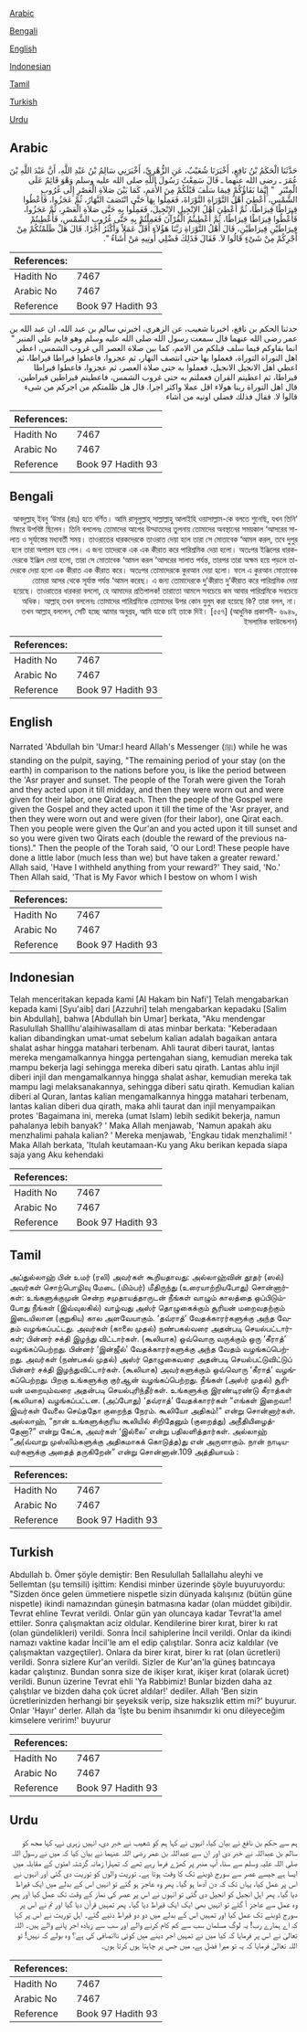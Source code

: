 [Arabic](#arabic)

[Bengali](#bengali)

[English](#english)

[Indonesian](#indonesian)

[Tamil](#tamil)

[Turkish](#turkish)

[Urdu](#urdu)

## Arabic


<div dir="rtl" lang="ar" style={{fontSize:'larger',backgroundColor:'#f8f9fa',padding:20}}>
حَدَّثَنَا الْحَكَمُ بْنُ نَافِعٍ، أَخْبَرَنَا شُعَيْبٌ، عَنِ الزُّهْرِيِّ، أَخْبَرَنِي سَالِمُ بْنُ عَبْدِ اللَّهِ، أَنَّ عَبْدَ اللَّهِ بْنَ عُمَرَ ـ رضى الله عنهما ـ قَالَ سَمِعْتُ رَسُولَ اللَّهِ صلى الله عليه وسلم وَهْوَ قَائِمٌ عَلَى الْمِنْبَرِ ‏ "‏ إِنَّمَا بَقَاؤُكُمْ فِيمَا سَلَفَ قَبْلَكُمْ مِنَ الأُمَمِ، كَمَا بَيْنَ صَلاَةِ الْعَصْرِ إِلَى غُرُوبِ الشَّمْسِ، أُعْطِيَ أَهْلُ التَّوْرَاةِ التَّوْرَاةَ، فَعَمِلُوا بِهَا حَتَّى انْتَصَفَ النَّهَارُ، ثُمَّ عَجَزُوا، فَأُعْطُوا قِيرَاطًا قِيرَاطًا، ثُمَّ أُعْطِيَ أَهْلُ الإِنْجِيلِ الإِنْجِيلَ، فَعَمِلُوا بِهِ حَتَّى صَلاَةِ الْعَصْرِ، ثُمَّ عَجَزُوا، فَأُعْطُوا قِيرَاطًا قِيرَاطًا، ثُمَّ أُعْطِيتُمُ الْقُرْآنَ فَعَمِلْتُمْ بِهِ حَتَّى غُرُوبِ الشَّمْسِ، فَأُعْطِيتُمْ قِيرَاطَيْنِ قِيرَاطَيْنِ، قَالَ أَهْلُ التَّوْرَاةِ رَبَّنَا هَؤُلاَءِ أَقَلُّ عَمَلاً وَأَكْثَرُ أَجْرًا‏.‏ قَالَ هَلْ ظَلَمْتُكُمْ مِنْ أَجْرِكُمْ مِنْ شَىْءٍ قَالُوا لاَ‏.‏ فَقَالَ فَذَلِكَ فَضْلِي أُوتِيهِ مَنْ أَشَاءُ ‏"‏‏.‏
</div>
<div style={{backgroundColor:'#f8f9fa',padding:20, marginBottom: 10}}><table> <thead> <tr> <th>References:</th> <th></th> </tr> </thead> <tbody><tr><td>Hadith No</td><td>7467</td></tr><tr><td>Arabic No</td><td>7467</td></tr><tr><td>Reference</td><td>Book 97 Hadith 93</td></tr></tbody></table></div>


<div dir="rtl" lang="ar" style={{fontSize:'larger',backgroundColor:'#f8f9fa',padding:20}}>
حدثنا الحكم بن نافع، اخبرنا شعيب، عن الزهري، اخبرني سالم بن عبد الله، ان عبد الله بن عمر رضى الله عنهما قال سمعت رسول الله صلى الله عليه وسلم وهو قايم على المنبر " انما بقاوكم فيما سلف قبلكم من الامم، كما بين صلاة العصر الى غروب الشمس، اعطي اهل التوراة التوراة، فعملوا بها حتى انتصف النهار، ثم عجزوا، فاعطوا قيراطا قيراطا، ثم اعطي اهل الانجيل الانجيل، فعملوا به حتى صلاة العصر، ثم عجزوا، فاعطوا قيراطا قيراطا، ثم اعطيتم القران فعملتم به حتى غروب الشمس، فاعطيتم قيراطين قيراطين، قال اهل التوراة ربنا هولاء اقل عملا واكثر اجرا. قال هل ظلمتكم من اجركم من شىء قالوا لا. فقال فذلك فضلي اوتيه من اشاء
</div>
<div style={{backgroundColor:'#f8f9fa',padding:20, marginBottom: 10}}><table> <thead> <tr> <th>References:</th> <th></th> </tr> </thead> <tbody><tr><td>Hadith No</td><td>7467</td></tr><tr><td>Arabic No</td><td>7467</td></tr><tr><td>Reference</td><td>Book 97 Hadith 93</td></tr></tbody></table></div>

## Bengali


<div dir="rtl" lang="bn" style={{fontSize:'larger',backgroundColor:'#f8f9fa',padding:20}}>
‘আবদুল্লাহ্ ইবনু ‘উমার (রাঃ) হতে বর্ণিত। আমি রাসূলুল্লাহ্ সাল্লাল্লাহু আলাইহি ওয়াসাল্লাম-কে বলতে শুনেছি, যখন তিনি মিম্বরে উপবিষ্ট ছিলেন। তিনি বললেনঃ তোমাদের আগের উম্মাতদের তুলনায় তোমাদের অবস্থানের সময়কাল ‘আসরের সালাত ও সূর্যাস্তের মধ্যবর্তী সময়। তাওরাতের ধারকদেরকে তাওরাত দেয়া হলে তারা সে মোতাবেক ‘আমল করল, তবে দুপুর হলে তারা অপারগ হয়ে গেল। এ জন্য তাদেরকে এক এক কীরাত করে পারিশ্রমিক দেয়া হলো। অতঃপর ইঞ্জিলের ধারকদেরকে ইঞ্জিল দেয়া হলো, তারা সে মোতাবেক ‘আমল করল ‘আসরের সালাত পর্যন্ত, তারপর তারা অক্ষম হয়ে পড়লে তাদেরকে দেয়া হলো এক কীরাত এক কীরাত করে। অতঃপর তোমাদেরকে কুরআন দেয়া হলো। ফলে এ কুরআন মোতাবেক তোমরা আসর থেকে সূর্যাস্ত পর্যন্ত ‘আমল করেছ। এ জন্য তোমাদেরকে দু’কীরাত দু’কীরাত করে পারিশ্রমিক দেয়া হয়েছে। তাওরাতের ধারকরা বললো, হে আমাদের প্রতিপালক! তারাতো আমলে সবচেয়ে কম আবার পারিশ্রমিকে সবচেয়ে অধিক। আল্লাহ্ তখন বললেনঃ তোমাদের পারিশ্রমিকে তোমাদের উপর কোন যুলুম করা হয়েছে কি? তারা বলল, না। তখন আল্লাহ্ বললেন, সেটি হচ্ছে আমার অনুগ্রহ, আমি যাকে চাই তাকে দিই। [৫৫৭] (আধুনিক প্রকাশনী- ৬৯৪৯, ইসলামিক ফাউন্ডেশন)
</div>
<div style={{backgroundColor:'#f8f9fa',padding:20, marginBottom: 10}}><table> <thead> <tr> <th>References:</th> <th></th> </tr> </thead> <tbody><tr><td>Hadith No</td><td>7467</td></tr><tr><td>Arabic No</td><td>7467</td></tr><tr><td>Reference</td><td>Book 97 Hadith 93</td></tr></tbody></table></div>

## English


<div dir="ltr" lang="en" style={{fontSize:'larger',backgroundColor:'#f8f9fa',padding:20}}>
Narrated 'Abdullah bin 'Umar:I heard Allah's Messenger (ﷺ) while he was standing on the pulpit, saying, "The remaining period of your stay (on the earth) in comparison to the nations before you, is like the period between the 'Asr prayer and sunset. The people of the Torah were given the Torah and they acted upon it till midday, and then they were worn out and were given for their labor, one Qirat each. Then the people of the Gospel were given the Gospel and they acted upon it till the time of the 'Asr prayer, and then they were worn out and were given (for their labor), one Qirat each. Then you people were given the Qur'an and you acted upon it till sunset and so you were given two Qirats each (double the reward of the previous nations)." Then the people of the Torah said, 'O our Lord! These people have done a little labor (much less than we) but have taken a greater reward.' Allah said, 'Have I withheld anything from your reward?' They said, 'No.' Then Allah said, 'That is My Favor which I bestow on whom I wish
</div>
<div style={{backgroundColor:'#f8f9fa',padding:20, marginBottom: 10}}><table> <thead> <tr> <th>References:</th> <th></th> </tr> </thead> <tbody><tr><td>Hadith No</td><td>7467</td></tr><tr><td>Arabic No</td><td>7467</td></tr><tr><td>Reference</td><td>Book 97 Hadith 93</td></tr></tbody></table></div>

## Indonesian


<div dir="ltr" lang="id" style={{fontSize:'larger',backgroundColor:'#f8f9fa',padding:20}}>
Telah menceritakan kepada kami [Al Hakam bin Nafi'] Telah mengabarkan kepada kami [Syu'aib] dari [Azzuhri] telah mengabarkan kepadaku [Salim bin Abdullah], bahwa [Abdullah bin Umar] berkata, "Aku mendengar Rasulullah Shalllhu'alaihiwasallam di atas minbar berkata: "Keberadaan kalian dibandingkan umat-umat sebelum kalian adalah bagaikan antara shalat ashar hingga matahari terbenam. Ahli taurat diberi taurat, lantas mereka mengamalkannya hingga pertengahan siang, kemudian mereka tak mampu bekerja lagi sehingga mereka diberi satu qirath. Lantas ahlu injil diberi injil dan mengamalkannya hingga shalat ashar, kemudian mereka tak mampu lagi melaksanakannya, sehingga diberi satu qirath. Kemudian kalian diberi al Quran, lantas kalian mengamalkannya hingga matahari terbenam, lantas kalian diberi dua qirath, maka ahli taurat dan injil menyampaikan protes 'Bagaimana ini, mereka (umat Islam) lebih sedikit bekerja, namun pahalanya lebih banyak? ' Maka Allah menjawab, 'Namun apakah aku menzhalimi pahala kalian? ' Mereka menjawab, 'Engkau tidak menzhalimi! ' Maka Allah berkata, 'Itulah keutamaan-Ku yang Aku berikan kepada siapa saja yang Aku kehendaki
</div>
<div style={{backgroundColor:'#f8f9fa',padding:20, marginBottom: 10}}><table> <thead> <tr> <th>References:</th> <th></th> </tr> </thead> <tbody><tr><td>Hadith No</td><td>7467</td></tr><tr><td>Arabic No</td><td>7467</td></tr><tr><td>Reference</td><td>Book 97 Hadith 93</td></tr></tbody></table></div>

## Tamil


<div dir="ltr" lang="ta" style={{fontSize:'larger',backgroundColor:'#f8f9fa',padding:20}}>
அப்துல்லாஹ் பின் உமர் (ரலி) அவர்கள் கூறியதாவது: அல்லாஹ்வின் தூதர் (ஸல்) அவர்கள் சொற்பொழிவு மேடை (மிம்பர்) மீதிருந்து (உரையாற்றியபோது) சொன்னார்கள்: உங்களுக்குமுன் சென்ற சமுதாயத்தாருடன் நீங்கள் வாழும் காலத்தை ஒப்பிடும்போது நீங்கள் (இவ்வுலகில்) வாழ்வது அஸ்ர் தொழுகைக்கும் சூரியன் மறைவதற்கும் இடையிலான (குறுகிய) கால அளவேயாகும். ‘தவ்ராத்’ வேதக்காரர்களுக்கு அந்த வேதம் வழங்கப்பட்டது. அவர்கள் (காலை முதல்) நண்பகல்வரை அதன்படி செயல்பட்டார்கள்; பின்னர் சக்தி இழந்து விட்டார்கள். (கூலியாக) ஒவ்வொரு வருக்கும் ஒரு ‘கீராத்’ வழங்கப்பெற்றது. பின்னர் ‘இன்ஜீல்’ வேதக்காரர்களுக்கு அந்த வேதம் வழங்கப்பெற்றது. அவர்கள் (நண்பகல் முதல்) அஸ்ர் தொழுகைவரை அதன்படி செயல்பட்டுவிட்டுப் பின்னர் சக்தி இழந்துவிட்டார்கள். (கூலியாக) அவர்களுக்கும் ஒவ்வொரு ‘கீராத்’ வழங்கப்பெற்றது. பிறகு உங்களுக்கு குர்ஆன் வழங்கப்பெற்றது. நீங்கள் (அஸ்ர் முதல்) சூரியன் மறையும்வரை அதன்படி செயல்புரிந்தீர்கள். உங்களுக்கு இரண்டிரண்டு கீராத்கள் (கூலியாக) வழங்கப்பட்டன. (அப்போது) ‘தவ்ராத்’ வேதக்காரர்கள் “எங்கள் இறைவா! இவர்கள் வேலை செய்ததோ குறைந்த நேரம். கூலியோ அதிகம்!” என்று சொன்னார்கள். அல்லாஹ், “நான் உங்களுக்குரிய கூலியில் சிறிதேனும் (குறைத்து) அநீதியிழைத்தேனா?” என்று கேட்க, அவர்கள் ‘இல்லை’ என்று பதிலளித்தார்கள். அல்லாஹ் “அ(வ்வாறு முஸ்லிம்களுக்கு அதிகமாகக் கொடுத்த)து என் அருளாகும். நான் நாடியவர்களுக்கு அதைத் தருகிறேன்” என்று சொன்னான்.109 அத்தியாயம் :
</div>
<div style={{backgroundColor:'#f8f9fa',padding:20, marginBottom: 10}}><table> <thead> <tr> <th>References:</th> <th></th> </tr> </thead> <tbody><tr><td>Hadith No</td><td>7467</td></tr><tr><td>Arabic No</td><td>7467</td></tr><tr><td>Reference</td><td>Book 97 Hadith 93</td></tr></tbody></table></div>

## Turkish


<div dir="ltr" lang="tr" style={{fontSize:'larger',backgroundColor:'#f8f9fa',padding:20}}>
Abdullah b. Ömer şöyle demiştir: Ben Resulullah 5allallahu aleyhi ve 5ellemtan (şu temsili) işittim: Kendisi minber üzerinde şöyle buyuruyordu: "Sizden önce gelen ümmetiere nispetle sizin dünyada kalışınız (bütün güne nispetle) ikindi namazından güneşin batmasına kadar (olan müddet gibi)dir. Tevrat ehline Tevrat verildi. Onlar gün yan oluncaya kadar Tevrat'la amel ettiler. Sonra çalışmaktan aciz oldular. Kendilerine birer kırat, birer kı rat (olan gündelikleri) verildi. Sonra İncil sahiplerine İncil verildi. Onlar da ikindi namazı vaktine kadar İncil'le am el edip çalıştılar. Sonra aciz kaldılar (ve çalışmaktan vazgeçtiler). Onlara da birer kırat, birer kı rat (olan ücretleri) verildi. Sonra sizlere Kur'an verildi. Sizler de Kur'an'la güneş batıncaya kadar çalıştınız. Bundan sonra size de ikişer kırat, ikişer kırat (olarak ücret) verildi. Bunun üzerine Tevrat ehli 'Ya Rabbimiz! Bunlar bizden daha az çalıştılar ve bizden daha çok ücret aldılar!' dediler. Allah 'Ben sizin ücretlerinizden herhangi bir şeyeksik verip, size haksızlık ettim mi?' buyurur. Onlar 'Hayır' derler. Allah da 'İşte bu benim ihsanımdır ki onu dileyeceğim kimselere veririm!' buyurur
</div>
<div style={{backgroundColor:'#f8f9fa',padding:20, marginBottom: 10}}><table> <thead> <tr> <th>References:</th> <th></th> </tr> </thead> <tbody><tr><td>Hadith No</td><td>7467</td></tr><tr><td>Arabic No</td><td>7467</td></tr><tr><td>Reference</td><td>Book 97 Hadith 93</td></tr></tbody></table></div>

## Urdu


<div dir="rtl" lang="ur" style={{fontSize:'larger',backgroundColor:'#f8f9fa',padding:20}}>
ہم سے حکم بن نافع نے بیان کیا، انہوں نے کہا ہم کو شعیب نے خبر دی، انہیں زہری نے، کہا مجھ کو سالم بن عبداللہ نے خبر دی اور ان سے عبداللہ بن عمر رضی اللہ عنہما نے بیان کیا کہ میں نے رسول اللہ صلی اللہ علیہ وسلم سے سنا، آپ منبر پر کھڑے فرما رہے تھے کہ تمہارا زمانہ گزشتہ امتوں کے مقابلہ میں ایسا ہے جیسے عصر سے سورج ڈوبنے تک کا وقت ہوتا ہے۔ توریت والوں کو توریت دی گئی اور انہوں نے اس پر عمل کیا، یہاں تک کہ دن آدھا ہو گیا۔ پھر وہ عاجز ہو گئے تو انہیں اس کے بدلے میں ایک قیراط دیا گیا۔ پھر اہل انجیل کو انجیل دی گئی تو انہوں نے اس پر عصر کی نماز کے وقت تک عمل کیا اور پھر وہ عمل سے عاجز آ گئے تو انہیں بھی ایک ایک قیراط دیا گیا۔ پھر تمہیں قرآن دیا گیا اور تم نے اس پر سورج ڈوبنے تک عمل کیا اور تمہیں اس کے بدلے میں دو دو قیراط دئیے گئے۔ اہل توریت نے اس پر کہا کہ اے ہمارے رب! یہ لوگ مسلمان سب سے کم کام کرنے والے اور سب سے زیادہ اجر پانے والے ہیں۔ اللہ تعالیٰ نے اس پر فرمایا کہ کیا میں نے تمہیں اجر دینے میں کوئی ناانصافی کی ہے؟ وہ بولے کہ نہیں! تو اللہ تعالیٰ فرمایا کہ یہ تو میرا فضل ہے، میں جس پر چاہتا ہوں کرتا ہوں۔
</div>
<div style={{backgroundColor:'#f8f9fa',padding:20, marginBottom: 10}}><table> <thead> <tr> <th>References:</th> <th></th> </tr> </thead> <tbody><tr><td>Hadith No</td><td>7467</td></tr><tr><td>Arabic No</td><td>7467</td></tr><tr><td>Reference</td><td>Book 97 Hadith 93</td></tr></tbody></table></div>